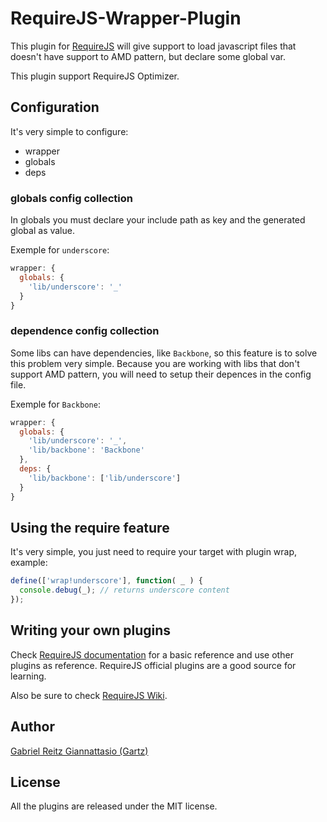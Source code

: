 # RequireJS-Wrapper-Plugin

This plugin for [RequireJS](http://requirejs.org) will give support to load javascript files that 
doesn't have support to AMD pattern, but declare some global var.

This plugin support RequireJS Optimizer.

## Configuration

It's very simple to configure:

* wrapper
 * globals
 * deps

### globals config collection

In globals you must declare your include path as key and the generated global as value.

Exemple for `underscore`:

```js
wrapper: {
  globals: {
    'lib/underscore': '_'
  }
}
```

### dependence config collection

Some libs can have dependencies, like `Backbone`, so this feature is to solve this problem very simple.
Because you are working with libs that don't support AMD pattern, you will need to setup their depences in the
config file.

Exemple for `Backbone`:

```js
wrapper: {
  globals: {
    'lib/underscore': '_',
    'lib/backbone': 'Backbone'
  },
  deps: {
    'lib/backbone': ['lib/underscore']
  }
}
```

## Using the require feature

It's very simple, you just need to require your target with plugin wrap, example:

```js
define(['wrap!underscore'], function( _ ) {
  console.debug(_); // returns underscore content
});
```

## Writing your own plugins

Check [RequireJS documentation](http://requirejs.org/docs/plugins.html) for
a basic reference and use other plugins as reference. RequireJS official
plugins are a good source for learning.

Also be sure to check [RequireJS Wiki](https://github.com/jrburke/requirejs/wiki/Plugins).



## Author

[Gabriel Reitz Giannattasio (Gartz)](http://gartz.com.br/)



## License

All the plugins are released under the MIT license.



